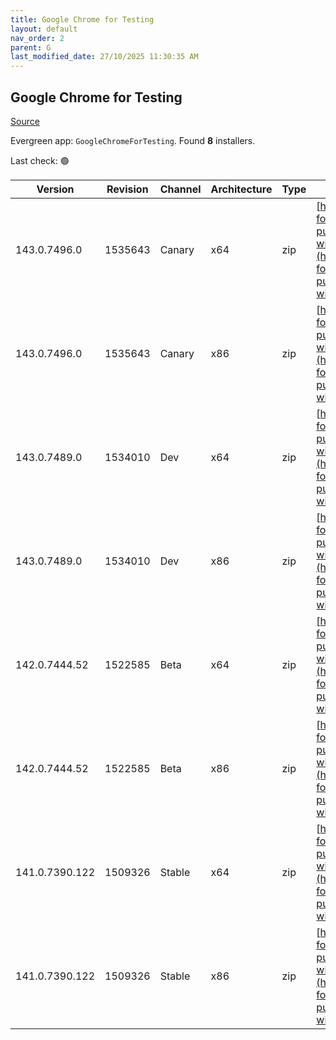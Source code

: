 ```yaml
---
title: Google Chrome for Testing
layout: default
nav_order: 2
parent: G
last_modified_date: 27/10/2025 11:30:35 AM
---
```


## Google Chrome for Testing

[Source](https://googlechromelabs.github.io/chrome-for-testing/)

Evergreen app: `GoogleChromeForTesting`. Found **8** installers.

Last check: 🟢

| Version        | Revision | Channel | Architecture | Type | URI                                                                                                                                                                                              |
| -------------- | -------- | ------- | ------------ | ---- | ------------------------------------------------------------------------------------------------------------------------------------------------------------------------------------------------ |
| 143.0.7496.0   | 1535643  | Canary  | x64          | zip  | [https://storage.googleapis.com/chrome-for-testing-public/143.0.7496.0/win64/chrome-win64.zip](https://storage.googleapis.com/chrome-for-testing-public/143.0.7496.0/win64/chrome-win64.zip)     |
| 143.0.7496.0   | 1535643  | Canary  | x86          | zip  | [https://storage.googleapis.com/chrome-for-testing-public/143.0.7496.0/win32/chrome-win32.zip](https://storage.googleapis.com/chrome-for-testing-public/143.0.7496.0/win32/chrome-win32.zip)     |
| 143.0.7489.0   | 1534010  | Dev     | x64          | zip  | [https://storage.googleapis.com/chrome-for-testing-public/143.0.7489.0/win64/chrome-win64.zip](https://storage.googleapis.com/chrome-for-testing-public/143.0.7489.0/win64/chrome-win64.zip)     |
| 143.0.7489.0   | 1534010  | Dev     | x86          | zip  | [https://storage.googleapis.com/chrome-for-testing-public/143.0.7489.0/win32/chrome-win32.zip](https://storage.googleapis.com/chrome-for-testing-public/143.0.7489.0/win32/chrome-win32.zip)     |
| 142.0.7444.52  | 1522585  | Beta    | x64          | zip  | [https://storage.googleapis.com/chrome-for-testing-public/142.0.7444.52/win64/chrome-win64.zip](https://storage.googleapis.com/chrome-for-testing-public/142.0.7444.52/win64/chrome-win64.zip)   |
| 142.0.7444.52  | 1522585  | Beta    | x86          | zip  | [https://storage.googleapis.com/chrome-for-testing-public/142.0.7444.52/win32/chrome-win32.zip](https://storage.googleapis.com/chrome-for-testing-public/142.0.7444.52/win32/chrome-win32.zip)   |
| 141.0.7390.122 | 1509326  | Stable  | x64          | zip  | [https://storage.googleapis.com/chrome-for-testing-public/141.0.7390.122/win64/chrome-win64.zip](https://storage.googleapis.com/chrome-for-testing-public/141.0.7390.122/win64/chrome-win64.zip) |
| 141.0.7390.122 | 1509326  | Stable  | x86          | zip  | [https://storage.googleapis.com/chrome-for-testing-public/141.0.7390.122/win32/chrome-win32.zip](https://storage.googleapis.com/chrome-for-testing-public/141.0.7390.122/win32/chrome-win32.zip) |

